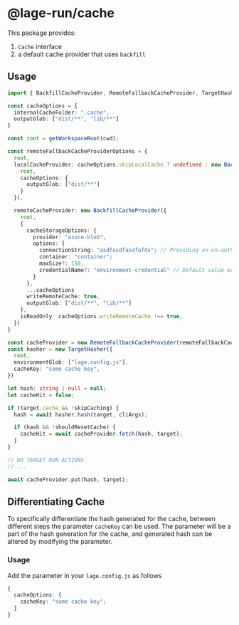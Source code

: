 # @lage-run/cache

This package provides:

1. `Cache` interface
2. a default cache provider that uses `backfill`

## Usage

```ts
import { BackfillCacheProvider, RemoteFallbackCacheProvider, TargetHasher } from "@lage-run/cache";

const cacheOptions = {
  internalCacheFolder: ".cache",
  outputGlob: ["dist/**", "lib/**"]
}

const root = getWorkspaceRoot(cwd);

const remoteFallbackCacheProviderOptions = {
  root,
  localCacheProvider: cacheOptions.skipLocalCache ? undefined : new BackfillCacheProvider({
    root,
    cacheOptions: {
      outputGlob: ["dist/**"]
    }
  }),

  remoteCacheProvider: new BackfillCacheProvider({
    root,
    {
      cacheStorageOptions: {
        provider: "azure-blob",
        options: {
          connectionString: "asdfasdfasdfafds"; // Providing an un-authenitcated Blob Service Endpoint will force use of Azure EnvironmentCredential
          container: "container";
          maxSize?: 150;
          credentialName?: "environment-credential" // Default value or ignored if connectionString carries credentials
        }
      },
      ...cacheOptions
      writeRemoteCache: true,
      outputGlob: ["dist/**", "lib/**"]
    },
    isReadOnly: cacheOptions.writeRemoteCache !== true,
  })
}

const cacheProvider = new RemoteFallbackCacheProvider(remoteFallbackCacheProviderOptions);
const hasher = new TargetHasher({
  root,
  environmentGlob: ["lage.config.js"],
  cacheKey: "some cache key",
})

let hash: string | null = null;
let cacheHit = false;

if (target.cache && !skipCaching) {
  hash = await hasher.hash(target, cliArgs);

  if (hash && !shouldResetCache) {
    cacheHit = await cacheProvider.fetch(hash, target);
  }
}

// DO TARGET RUN ACTIONS
// ...

await cacheProvider.put(hash, target);
```

## Differentiating Cache

To specifically differentiate the hash generated for the cache, between different steps the parameter `cacheKey` can be used. The parameter will be a part of the hash generation for the cache, and generated hash can be altered by modifying the parameter.

### Usage

Add the parameter in your `lage.config.js` as follows

```ts
{
  cacheOptions: {
    cacheKey: "some cache key";
  }
}
```
